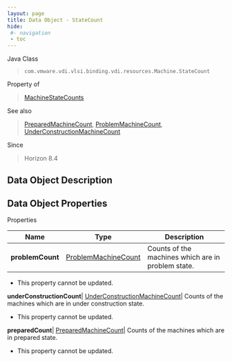 ```yaml
---
layout: page
title: Data Object - StateCount
hide:
 #- navigation
 - toc
---
```






Java Class  
> `com.vmware.vdi.vlsi.binding.vdi.resources.Machine.StateCount`

Property of  
> [MachineStateCounts](vdi.resources.Machine.MachineStateCounts.md#field_detail)

See also  
> [PreparedMachineCount](vdi.resources.Machine.PreparedMachineCount.md), [ProblemMachineCount](vdi.resources.Machine.ProblemMachineCount.md), [UnderConstructionMachineCount](vdi.resources.Machine.UnderConstructionMachineCount.md)

Since  
> Horizon 8.4


## Data Object Description 

## Data Object Properties

Properties

Name |  Type |  Description   
---|---|---  
**problemCount**| [ProblemMachineCount](vdi.resources.Machine.ProblemMachineCount.md)|  Counts of the machines which are in problem state.   


* This property cannot be updated.

  
**underConstructionCount**| [UnderConstructionMachineCount](vdi.resources.Machine.UnderConstructionMachineCount.md)|  Counts of the machines which are in under construction state.   


* This property cannot be updated.

  
**preparedCount**| [PreparedMachineCount](vdi.resources.Machine.PreparedMachineCount.md)|  Counts of the machines which are in prepared state.   


* This property cannot be updated.

  
  
  
 
  
  
